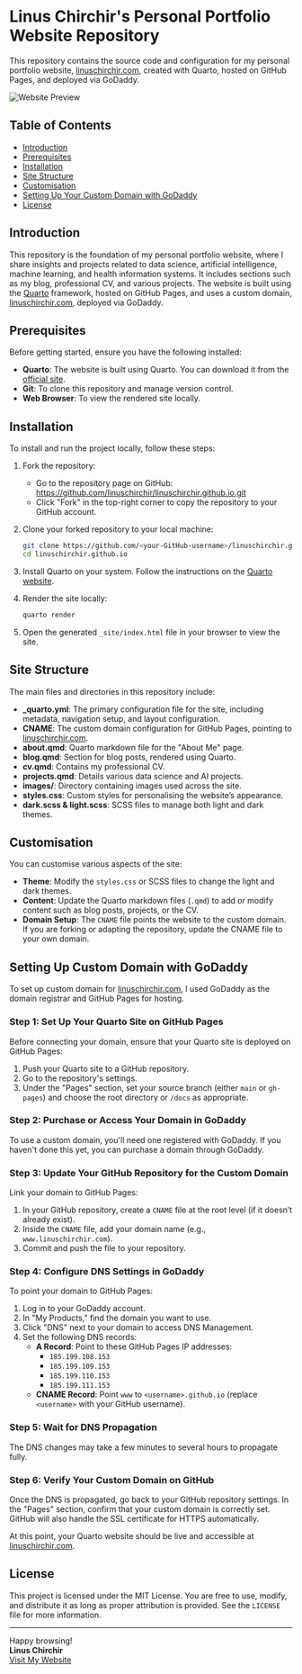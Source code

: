 # Linus Chirchir's Personal Portfolio Website Repository

This repository contains the source code and configuration for my personal portfolio website, [linuschirchir.com](https://linuschirchir.com), created with Quarto, hosted on GitHub Pages, and deployed via GoDaddy.

![Website Preview](images/website_preview.png)

## Table of Contents

- [Introduction](#introduction)
- [Prerequisites](#prerequisites)
- [Installation](#installation)
- [Site Structure](#site-structure)
- [Customisation](#customisation)
- [Setting Up Your Custom Domain with GoDaddy](#setting-up-your-custom-domain-with-godaddy)
- [License](#license)

## Introduction

This repository is the foundation of my personal portfolio website, where I share insights and projects related to data science, artificial intelligence, machine learning, and health information systems. It includes sections such as my blog, professional CV, and various projects. The website is built using the [Quarto](https://quarto.org) framework, hosted on GitHub Pages, and uses a custom domain, [linuschirchir.com](https://linuschirchir.com), deployed via GoDaddy.

## Prerequisites

Before getting started, ensure you have the following installed:

- **Quarto**: The website is built using Quarto. You can download it from the [official site](https://quarto.org/).
- **Git**: To clone this repository and manage version control.
- **Web Browser**: To view the rendered site locally.

## Installation

To install and run the project locally, follow these steps:

1. Fork the repository:
   - Go to the repository page on GitHub: https://github.com/linuschirchir/linuschirchir.github.io.git
   - Click "Fork" in the top-right corner to copy the repository to your GitHub account.

2. Clone your forked repository to your local machine:
   ```bash
   git clone https://github.com/<your-GitHub-username>/linuschirchir.github.io.git
   cd linuschirchir.github.io
   ```

3. Install Quarto on your system. Follow the instructions on the [Quarto website](https://quarto.org/docs/get-started/).

4. Render the site locally:
   ```bash
   quarto render
   ```

5. Open the generated `_site/index.html` file in your browser to view the site.

## Site Structure

The main files and directories in this repository include:

- **_quarto.yml**: The primary configuration file for the site, including metadata, navigation setup, and layout configuration.
- **CNAME**: The custom domain configuration for GitHub Pages, pointing to [linuschirchir.com](https://linuschirchir.com).
- **about.qmd**: Quarto markdown file for the "About Me" page.
- **blog.qmd**: Section for blog posts, rendered using Quarto.
- **cv.qmd**: Contains my professional CV.
- **projects.qmd**: Details various data science and AI projects.
- **images/**: Directory containing images used across the site.
- **styles.css**: Custom styles for personalising the website’s appearance.
- **dark.scss & light.scss**: SCSS files to manage both light and dark themes.

## Customisation

You can customise various aspects of the site:

- **Theme**: Modify the `styles.css` or SCSS files to change the light and dark themes.
- **Content**: Update the Quarto markdown files (`.qmd`) to add or modify content such as blog posts, projects, or the CV.
- **Domain Setup**: The `CNAME` file points the website to the custom domain. If you are forking or adapting the repository, update the CNAME file to your own domain.

## Setting Up Custom Domain with GoDaddy

To set up custom domain for [linuschirchir.com](https://linuschirchir.com), I used GoDaddy as the domain registrar and GitHub Pages for hosting.

### Step 1: Set Up Your Quarto Site on GitHub Pages
Before connecting your domain, ensure that your Quarto site is deployed on GitHub Pages:

1. Push your Quarto site to a GitHub repository.
2. Go to the repository's settings.
3. Under the "Pages" section, set your source branch (either `main` or `gh-pages`) and choose the root directory or `/docs` as appropriate.

### Step 2: Purchase or Access Your Domain in GoDaddy
To use a custom domain, you'll need one registered with GoDaddy. If you haven't done this yet, you can purchase a domain through GoDaddy.

### Step 3: Update Your GitHub Repository for the Custom Domain
Link your domain to GitHub Pages:

1. In your GitHub repository, create a `CNAME` file at the root level (if it doesn’t already exist).
2. Inside the `CNAME` file, add your domain name (e.g., `www.linuschirchir.com`).
3. Commit and push the file to your repository.

### Step 4: Configure DNS Settings in GoDaddy
To point your domain to GitHub Pages:

1. Log in to your GoDaddy account.
2. In "My Products," find the domain you want to use.
3. Click "DNS" next to your domain to access DNS Management.
4. Set the following DNS records:
   - **A Record**: Point to these GitHub Pages IP addresses:
     - `185.199.108.153`
     - `185.199.109.153`
     - `185.199.110.153`
     - `185.199.111.153`
   - **CNAME Record**: Point `www` to `<username>.github.io` (replace `<username>` with your GitHub username).

### Step 5: Wait for DNS Propagation
The DNS changes may take a few minutes to several hours to propagate fully.

### Step 6: Verify Your Custom Domain on GitHub
Once the DNS is propagated, go back to your GitHub repository settings. In the "Pages" section, confirm that your custom domain is correctly set. GitHub will also handle the SSL certificate for HTTPS automatically.

At this point, your Quarto website should be live and accessible at [linuschirchir.com](https://linuschirchir.com).

## License

This project is licensed under the MIT License. You are free to use, modify, and distribute it as long as proper attribution is provided. See the `LICENSE` file for more information.

---

Happy browsing!  
**Linus Chirchir**  
[Visit My Website](https://linuschirchir.com)
